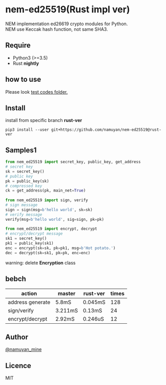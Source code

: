 nem-ed25519(Rust impl ver)
===========
NEM implementation ed26619 crypto modules for Python.  
NEM use Keccak hash function, not same SHA3.

Require
-------
* Python3 (>=3.5)
* Rust **nightly**

how to use
-----
Please look [test codes folder.](test)

Install
------
install from specific branch **rust-ver**
```commandline
pip3 install --user git+https://github.com/namuyan/nem-ed25519@rust-ver
```

Samples1
------
```python
from nem_ed25519 import secret_key, public_key, get_address
# secret key
sk = secret_key()
# public key
pk = public_key(sk)
# compressed key
ck = get_address(pk, main_net=True)
 
from nem_ed25519 import sign, verify
# sign message
sign = sign(msg=b'hello world', sk=sk)
# verify message
verify(msg=b'hello world', sig=sign, pk=pk)
 
from nem_ed25519 import encrypt, decrypt
# encrypt/decrypt message
sk1 = secret_key()
pk1 = public_key(sk1)
enc = encrypt(sk=sk, pk=pk1, msg=b'Hot potato.')
dec = decrypt(sk=sk1, pk=pk, enc=enc)
```

warning: delete **Encryption** class

bebch
----
| action  | master | rust-ver | times | 
| ----    | ----   | ----     | ----   |
|address generate | 5.8mS | 0.045mS | 128 |
|sign/verify | 3.211mS | 0.13mS | 24 |
|encrypt/decrypt | 2.92mS | 0.246uS | 12 |

Author
------
[@namuyan_mine](http://twitter.com/namuyan_mine/)

Licence
-------
MIT
